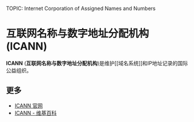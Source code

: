 TOPIC: Internet Corporation of Assigned Names and Numbers

# 互联网名称与数字地址分配机构 (ICANN)

**ICANN** (**互联网名称与数字地址分配机构**)是维护[[域名系统]]和IP地址记录的国际公益组织。

## 更多

- [ICANN 官网](https://www.icann.org/)
- [ICANN - 维基百科](https://en.wikipedia.org/wiki/ICANN)
